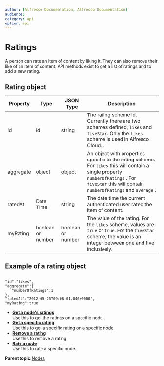 ```yaml
---
author: [Alfresco Documentation, Alfresco Documentation]
audience: 
category: api
option: api
---
```


# Ratings

A person can rate an item of content by liking it. They can also remove their like of an item of content. API methods exist to get a list of ratings and to add a new rating.

## Rating object

|Property|Type|JSON Type|Description|
|--------|----|---------|-----------|
|id|id|string|The rating scheme id. Currently there are two schemes defined, `likes` and `fiveStar`. Only the `likes` scheme is used in Alfresco Cloud. .|
|aggregate|object|object|An object with properties specific to the rating scheme. For `likes` this will contain a single property `numberOfRatings` . For `fiveStar` this will contain `numberOfRatings` and `average` .|
|ratedAt|Date Time|string|The date time the current authenticated user rated the item of content.|
|myRating|boolean or number|boolean or number|The value of the rating. For the `likes` scheme, values are `true` or `true`. For the `fiveStar` scheme, the value is an integer between one and five inclusively.|

## Example of a rating object

```

"id":"likes",
"aggregate":{
   "numberOfRatings":1
},
"ratedAt":"2012-05-25T09:08:01.846+0000",
"myRating":true
```

-   **[Get a node's ratings](../../../pra/1/concepts/pra-nodes-ratings-get-ratings.md)**  
Use this to get the ratings on a specific node.
-   **[Get a specific rating](../../../pra/1/concepts/pra-nodes-ratings-get-rating.md)**  
Use this to get a specific rating on a specific node.
-   **[Remove a rating](../../../pra/1/concepts/pra-nodes-ratings-delete-rating.md)**  
Use this to remove a rating.
-   **[Rate a node](../../../pra/1/concepts/pra-nodes-ratings-post-rating.md)**  
Use this to rate a specific node.

**Parent topic:**[Nodes](../../../pra/1/concepts/pra-nodes.md)

